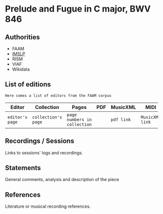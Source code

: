 # Prelude and Fugue in C major, BWV 846

## Authorities

- FAAM
- [IMSLP](https://imslp.org/wiki/Prelude_and_Fugue_in_C_major,_BWV_846_(Bach,_Johann_Sebastian)) 
- RISM
- VIAF
- Wikidata 

## List of editions

``Here comes a list of editors from the FAAM corpus``

| Editor | Collection | Pages | PDF | MusicXML | MIDI |
| ------ | ---------  | ----  | --- | -------- | -----|
| ``editor's page`` | ``collection's page`` | ``page numbers in collection`` | |``pdf link`` | ``MusicXML link`` | ``Midi link`` |

## Recordings / Sessions

Links to sessions' logs and recordings.

## Statements

General comments, analysis and description of the piece

## References

Literature or musical recording references.

